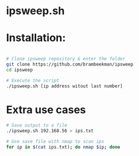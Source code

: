 # ipsweep.sh

# Installation:
```bash

# Clone ipsweep repository & enter the folder
git clone https://github.com/brambeekman/ipsweep
cd ipsweep

# Execute the script
./ipsweep.sh [ip address witout last number]
```
# Extra use cases
```bash
# Save output to a file
./ipsweep.sh 192.168.56 > ips.txt

# Use save file with nmap to scan ips
for ip in $(cat ips.txt); do nmap $ip; done
```
